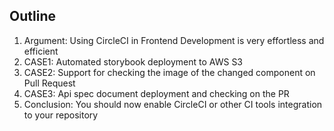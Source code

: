 <!-- classes: title outline -->

## Outline

1. Argument: Using CircleCI in Frontend Development is very effortless and efficient
2. CASE1: Automated storybook deployment to AWS S3
3. CASE2: Support for checking the image of the changed component on Pull Request
4. CASE3: Api spec document deployment and checking on the PR
5. Conclusion: You should now enable CircleCI or other CI tools integration to your repository

<!-- note
-->
